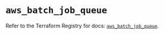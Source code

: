 # `aws_batch_job_queue`

Refer to the Terraform Registry for docs: [`aws_batch_job_queue`](https://registry.terraform.io/providers/hashicorp/aws/6.16.0/docs/resources/batch_job_queue).
